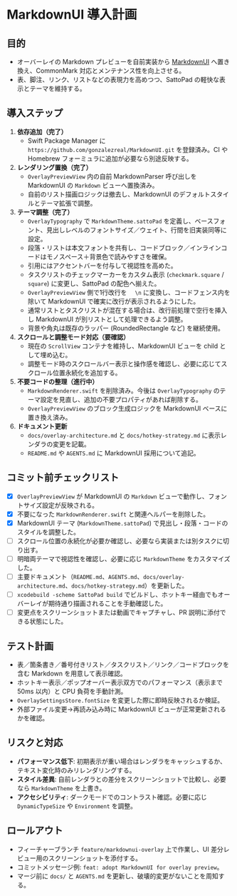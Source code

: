 # MarkdownUI 導入計画

## 目的
- オーバーレイの Markdown プレビューを自前実装から [MarkdownUI](https://github.com/gonzalezreal/MarkdownUI) へ置き換え、CommonMark 対応とメンテナンス性を向上させる。
- 表、脚注、リンク、リストなどの表現力を高めつつ、SattoPad の軽快な表示とテーマを維持する。

## 導入ステップ
1. **依存追加（完了）**
   - Swift Package Manager に `https://github.com/gonzalezreal/MarkdownUI.git` を登録済み。CI や Homebrew フォーミュラに追加が必要なら別途反映する。
2. **レンダリング置換（完了）**
   - `OverlayPreviewView` 内の自前 MarkdownParser 呼び出しを MarkdownUI の `Markdown` ビューへ置換済み。
   - 自前のリスト描画ロジックは撤去し、MarkdownUI のデフォルトスタイルとテーマ拡張で調整。
3. **テーマ調整（完了）**
   - `OverlayTypography` で `MarkdownTheme.sattoPad` を定義し、ベースフォント、見出しレベルのフォントサイズ／ウェイト、行間を旧実装同等に設定。
   - 段落・リストは本文フォントを共有し、コードブロック／インラインコードはモノスペース＋背景色で読みやすさを確保。
   - 引用にはアクセントバーを付与して視認性を高めた。
   - タスクリストのチェックマーカーをカスタム表示 (`checkmark.square` / `square`) に変更し、SattoPad の配色へ揃えた。
   - `OverlayPreviewView` 側で1行改行を `  \n` に変換し、コードフェンス内を除いて MarkdownUI で確実に改行が表示されるようにした。
   - 通常リストとタスクリストが混在する場合は、改行前処理で空行を挿入し MarkdownUI が別リストとして処理できるよう調整。
   - 背景や角丸は既存のラッパー (RoundedRectangle など) を継続使用。
4. **スクロールと調整モード対応（要確認）**
   - 現在の `ScrollView` コンテナを維持し、MarkdownUI ビューを child として埋め込む。
   - 調整モード時のスクロールバー表示と操作感を確認し、必要に応じてスクロール位置永続化を追加する。
5. **不要コードの整理（進行中）**
   - `MarkdownRenderer.swift` を削除済み。今後は `OverlayTypography` のテーマ設定を見直し、追加の不要プロパティがあれば削除する。
   - `OverlayPreviewView` のブロック生成ロジックを MarkdownUI ベースに置き換え済み。
6. **ドキュメント更新**
   - `docs/overlay-architecture.md` と `docs/hotkey-strategy.md` に表示レンダラの変更を記載。
   - `README.md` や `AGENTS.md` に MarkdownUI 採用について追記。

## コミット前チェックリスト
- [x] `OverlayPreviewView` が MarkdownUI の `Markdown` ビューで動作し、フォントサイズ設定が反映される。
- [x] 不要になった `MarkdownRenderer.swift` と関連ヘルパーを削除した。
- [x] MarkdownUI テーマ (`MarkdownTheme.sattoPad`) で見出し・段落・コードのスタイルを調整した。
- [ ] スクロール位置の永続化が必要か確認し、必要なら実装または別タスクに切り出す。
- [ ] 明暗両テーマで視認性を確認し、必要に応じ `MarkdownTheme` をカスタマイズした。
- [ ] 主要ドキュメント（`README.md`、`AGENTS.md`、`docs/overlay-architecture.md`、`docs/hotkey-strategy.md`）を更新した。
- [ ] `xcodebuild -scheme SattoPad build` でビルドし、ホットキー経由でもオーバーレイが期待通り描画されることを手動確認した。
- [ ] 変更点をスクリーンショットまたは動画でキャプチャし、PR 説明に添付できる状態にした。

## テスト計画
- 表／箇条書き／番号付きリスト／タスクリスト／リンク／コードブロックを含む Markdown を用意して表示確認。
- ホットキー表示／ポップオーバー表示双方でのパフォーマンス（表示まで 50ms 以内）と CPU 負荷を手動計測。
- `OverlaySettingsStore.fontSize` を変更した際に即時反映されるか検証。
- 外部ファイル変更→再読み込み時に MarkdownUI ビューが正常更新されるかを確認。

## リスクと対応
- **パフォーマンス低下**: 初期表示が重い場合はレンダラをキャッシュするか、テキスト変化時のみリレンダリングする。
- **スタイル差異**: 自前レンダラとの差分をスクリーンショットで比較し、必要なら `MarkdownTheme` を上書き。
- **アクセシビリティ**: ダークモードでのコントラスト確認。必要に応じ `DynamicTypeSize` や `Environment` を調整。

## ロールアウト
- フィーチャーブランチ `feature/markdownui-overlay` 上で作業し、UI 差分レビュー用のスクリーンショットを添付する。
- コミットメッセージ例: `feat: adopt MarkdownUI for overlay preview`。
- マージ前に `docs/` と `AGENTS.md` を更新し、破壊的変更がないことを周知する。
